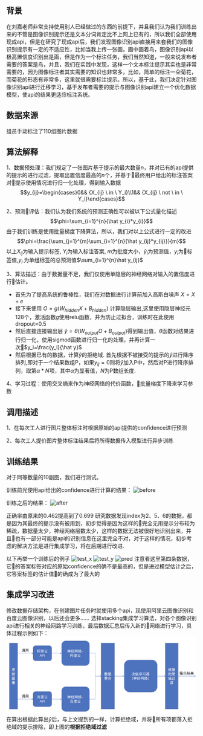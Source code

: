 <script type="text/javascript" src="http://cdn.mathjax.org/mathjax/latest/MathJax.js?config=TeX-AMS-MML_HTMLorMML"></script>

## 背景

在刘嘉老师非常支持使用别人已经做过的东西的前提下，并且我们认为我们训练出来的不管是图像识别提示还是文本分词肯定比不上网上已有的，所以我们全部使用现成api，但是在研究了现成api后，我们发现图像识别api直接用来套我们的图像识别提示有一定的不适应性，比如当我上传一张画，画中画着鸟，图像识别api以极高置信度识别出是画，但是作为一个标注任务，我们当然知道，一般来说发布者需要的答案是鸟，并且，我们在实践中发现，这样一个文本标注提示其实也是非常需要的，因为图像标注者其实需要的知识也非常多，比如，简单的标注一朵菊花，而菊花的形态有非常多，这里就很需要标注提示。所以，基于此，我们决定针对图像识别api进行迁移学习，基于发布者需要的提示与图像识别api建立一个优化数据模型，使api的结果更适应标注系统。

## 数据来源

组员手动标注了110组图片数据

## 算法解释

1、数据预处理：我们规定了一张图片基于提示的最大数量$n$，并对已有的api提供的提示的进行过滤，提取出置信度最高的$n$个，并基于最终用户给出的标注答案对提示使用情况进行归一化处理，得到输入数据
$$y_{ij}=\begin{cases}0&& {X_{ij} \ in \ Y_i}\\1&& {X_{ij} \ not \ in \ Y_i}\end{cases}$$

2、预测评估：我们认为我们系统的预测正确性可以被以下公式量化描述
$$\phi=\sum_{i=1}^{n}{\hat y_{i}*y_{i}}$$
由于我们训练是使用批量梯度下降算法，所以，我们对以上公式进行一定的改进
$$\phi=\frac{\sum_{j=1}^{m}\sum_{i=1}^{n}{\hat y_{ij}*y_{ij}}}{m}$$
以上$X_{ij}$为输入提示标签, $Y_{i}$为输入标注答案, $m$为批度大小，$\hat y_{i}$为预测值，$y_{i}$为标签值,$y_{i·}$为单组标签的总预测值$\sum_{i=1}^{n}\hat y_{ij}$

3、算法描述：由于数据量不足，我们仅使用单隐层的神经网络对输入的置信度进行估计。
- 首先为了提高系统的鲁棒性，我们在对数据进行计算前加入高斯白噪声 $X=X+e$
- 接下来使用 $O=g(W_{hidden}X+B_{hidden})$ 计算隐层输出,这里使用隐层神经元128个，激活函数$g$使用relu函数，并为防止过拟合，训练时在此使用dropout=0.5
- 然后直接连接输出层 $\hat y=\theta(W_{output}O+B_{output})$得到输出值，$\theta$函数对结果进行归一化，使用sigmod函数进行归一化的处理，并再计算一次$y_i=\frac{y_i}{\hat y}$
- 然后根据已有的数据，计算$\hat y$的拒绝域.
首先根据不被接受的提示的$\hat y$进行降序排列,即对于一个结果数组P，如果$y_{ij}=0$则将$\hat y$加入P中，然后对P进行降序排列，取第$\alpha*N$项，其中$\alpha$为显著值，$N$为P数组长度.

4、学习过程：使用交叉熵来作为神经网络的代价函数，批量梯度下降来学习参数

## 调用描述

1、在每次工人进行图片整体标注时根据原始的api提供的confidence进行预测

2、每次工人提价图片整体标注结果后将所得数据传入模型进行异步训练

## 训练结果

对于同等数量的10副图，我们进行测试。

训练前光使用api给出的confidence进行计算的结果：
![before](before.png)

训练之后的结果：
![after](after.png)

正确率由原来的0.462提高到了0.699
研究数据发现index为2、5、6的数据，都是因为其最终的提示没有被用到，初步觉得是因为这样的完全无用提示分布较为稀疏，数据量太少，神经网络层数太少，这样的数据无法被很好地识别出来，并且也有一部分可能是api的识别信息在这里完全不对，对于这样的情况，初步考虑的解决方法是进行集成学习，将在后期进行改进.

以下再举一个训练后的例子
![test_x](test_xs.jpg)
![test_y](test_ys.jpg)
![pred](pred.jpg)
注意看这里第四条数据，它的答案标签对应的原始confidence的确不是最高的，但是进过模型估计之后，它答案标签的估计值的确成为了最大的

## 集成学习改进

修改数据存储架构，在创建图片任务时就使用多个api，现使用阿里云图像识别和百度云图像识别，以后还会更多……
选择stacking集成学习算法，对各个图像识别api进行相关的神经网路学习训练，最后数据汇总后传入新的网络进行学习，具体过程示例如下：
![集成学习](集成学习.png)
在算出根据此算出$\hat y$后，与上文提到的一样，计算拒绝域，并将所有项都落入拒绝域的提示排除，即上图的**根据拒绝域过滤**

